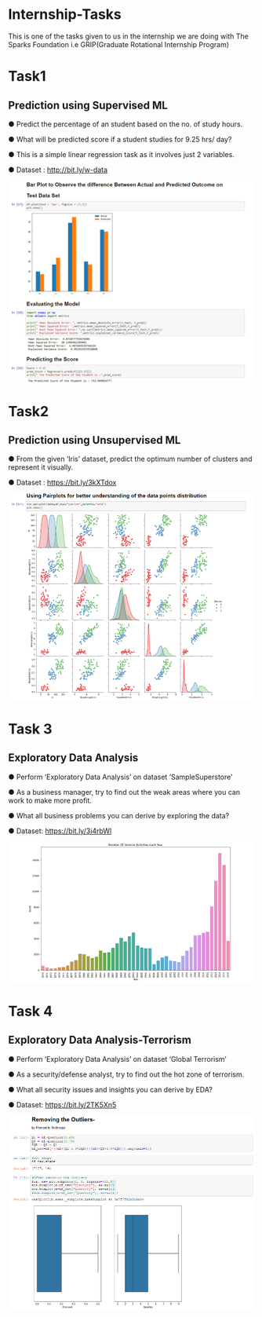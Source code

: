 # Internship-Tasks
This is one of the tasks given to us in the internship we are doing with The Sparks Foundation i.e GRIP(Graduate Rotational Internship Program)

# Task1
## Prediction using Supervised ML 
● Predict the percentage of an student based on the no. of study hours.

● What will be predicted score if a student studies for 9.25 hrs/ day?

● This is a simple linear  regression task as it involves just 2 variables.

● Dataset : http://bit.ly/w-data 

<span style="display:block;text-align:center">![](images/1.png)</span>

# Task2
## Prediction using Unsupervised ML 
● From the given ‘Iris’ dataset, predict the optimum number of  clusters and represent it visually. 

● Dataset : https://bit.ly/3kXTdox

<span style="display:block;text-align:center">![](images/2.png)</span>

# Task 3
## Exploratory Data Analysis 
● Perform ‘Exploratory Data Analysis’ on dataset  ‘SampleSuperstore’

● As a business manager, try to find out the weak areas where you can work to make more profit. 

● What all business problems you can derive by exploring the  data? 

● Dataset: https://bit.ly/3i4rbWl

<span style="display:block;text-align:center">![](images/3.png)</span>

# Task 4
## Exploratory Data Analysis-Terrorism
● Perform ‘Exploratory Data Analysis’ on dataset  ‘Global Terrorism’ 

● As a security/defense analyst, try to find out the hot zone of terrorism.

● What all security issues and insights you can derive by EDA? 

● Dataset: https://bit.ly/2TK5Xn5

<span style="display:block;text-align:center">![](images/4.png)</span>


